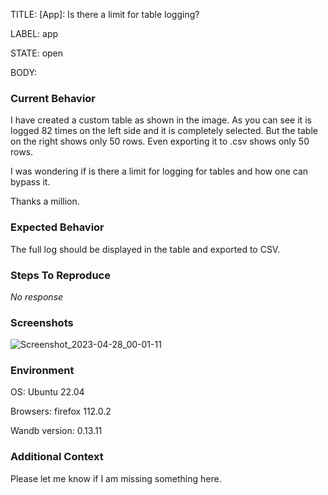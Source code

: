 TITLE:
[App]: Is there a limit for table logging?

LABEL:
app

STATE:
open

BODY:
### Current Behavior

I have created a custom table as shown in the image. As you can see it is logged 82 times on the left side and it is completely selected. But the table on the right shows only 50 rows. Even exporting it to .csv shows only 50 rows. 

I was wondering if is there a limit for logging for tables and how one can bypass it.

Thanks a million.


### Expected Behavior

The full log should be displayed in the table and exported to CSV. 

### Steps To Reproduce

_No response_

### Screenshots

![Screenshot_2023-04-28_00-01-11](https://user-images.githubusercontent.com/26144402/235009082-eca21f61-65d8-4d35-a1cc-08f4c24c4a1b.png)


### Environment

OS: Ubuntu 22.04

Browsers: firefox 112.0.2

Wandb version: 0.13.11

### Additional Context

Please let me know if I am missing something here.

